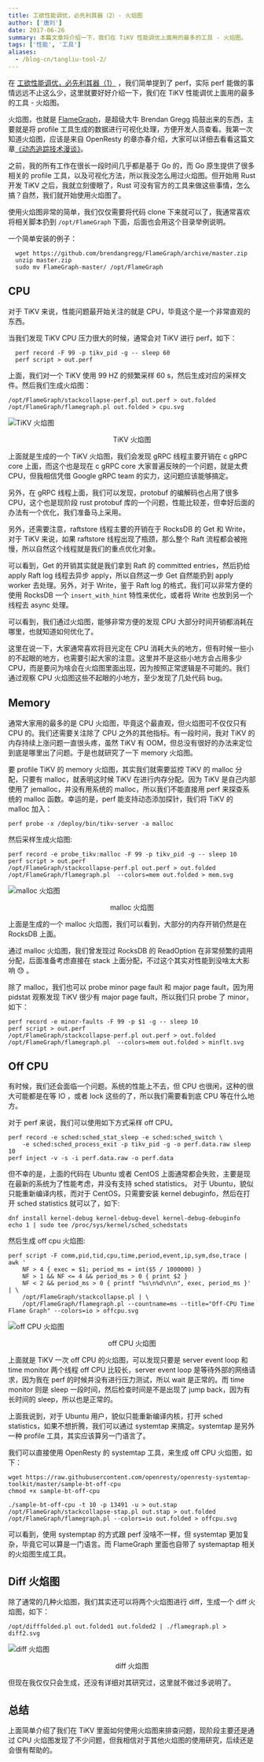 ```yaml
---
title: 工欲性能调优，必先利其器（2）- 火焰图
author: ['唐刘']
date: 2017-06-26
summary: 本篇文章将介绍一下，我们在 TiKV 性能调优上面用的最多的工具 - 火焰图。
tags: ['性能', '工具']
aliases:
  - /blog-cn/tangliu-tool-2/
---
```


在 [工欲性能调优，必先利其器（1）](./iostat-perf-strace.md) ，我们简单提到了 perf，实际 perf 能做的事情远远不止这么少，这里就要好好介绍一下，我们在 TiKV 性能调优上面用的最多的工具 - 火焰图。

火焰图，也就是 [FlameGraph](https://github.com/brendangregg/FlameGraph)，是超级大牛 Brendan Gregg 捣鼓出来的东西，主要就是将 profile 工具生成的数据进行可视化处理，方便开发人员查看。我第一次知道火焰图，应该是来自 OpenResty 的章亦春介绍，大家可以详细去看看这篇文章[《动态追踪技术漫谈》](https://openresty.org/posts/dynamic-tracing/)。

之前，我的所有工作在很长一段时间几乎都是基于 Go 的，而 Go 原生提供了很多相关的 profile 工具，以及可视化方法，所以我没怎么用过火焰图。但开始用 Rust 开发 TiKV 之后，我就立刻傻眼了，Rust 可没有官方的工具来做这些事情，怎么搞？自然，我们就开始使用火焰图了。

使用火焰图非常的简单，我们仅仅需要将代码 clone 下来就可以了，我通常喜欢将相关脚本扔到 `/opt/FlameGraph` 下面，后面也会用这个目录举例说明。

一个简单安装的例子：

```
  wget https://github.com/brendangregg/FlameGraph/archive/master.zip
  unzip master.zip
  sudo mv FlameGraph-master/ /opt/FlameGraph
```

## CPU

对于 TiKV 来说，性能问题最开始关注的就是 CPU，毕竟这个是一个非常直观的东西。

当我们发现 TiKV CPU 压力很大的时候，通常会对 TiKV 进行 perf，如下：

```
  perf record -F 99 -p tikv_pid -g -- sleep 60
  perf script > out.perf
```

上面，我们对一个 TiKV 使用 99 HZ 的频繁采样 60 s，然后生成对应的采样文件。然后我们生成火焰图：

```
/opt/FlameGraph/stackcollapse-perf.pl out.perf > out.folded
/opt/FlameGraph/flamegraph.pl out.folded > cpu.svg
```

![TiKV 火焰图](media/flame-graph/1.jpg)

<center>TiKV 火焰图</center>

上面就是生成的一个 TiKV 火焰图，我们会发现 gRPC 线程主要开销在 c gRPC core 上面，而这个也是现在 c gRPC core 大家普遍反映的一个问题，就是太费 CPU，但我相信凭借 Google gRPC team 的实力，这问题应该能够搞定。

另外，在 gRPC 线程上面，我们可以发现，protobuf 的编解码也占用了很多 CPU，这个也是现阶段 rust protobuf 库的一个问题，性能比较差，但幸好后面的办法有一个优化，我们准备马上采用。

另外，还需要注意，raftstore 线程主要的开销在于 RocksDB 的 Get 和 Write，对于 TiKV 来说，如果 raftstore 线程出现了瓶颈，那么整个 Raft 流程都会被拖慢，所以自然这个线程就是我们的重点优化对象。

可以看到，Get 的开销其实就是我们拿到 Raft 的 committed entries，然后扔给 apply Raft log 线程去异步 apply，所以自然这一步 Get 自然能扔到 apply worker 去处理。另外，对于 Write，鉴于 Raft log 的格式，我们可以非常方便的使用 RocksDB 一个 `insert_with_hint` 特性来优化，或者将 Write 也放到另一个线程去 async 处理。

可以看到，我们通过火焰图，能够非常方便的发现 CPU 大部分时间开销都消耗在哪里，也就知道如何优化了。

这里在说一下，大家通常喜欢将目光定在 CPU 消耗大头的地方，但有时候一些小的不起眼的地方，也需要引起大家的注意。这里并不是这些小地方会占用多少 CPU，而是要问为啥会在火焰图里面出现，因为按照正常逻辑是不可能的。我们通过观察 CPU 火焰图这些不起眼的小地方，至少发现了几处代码 bug。

## Memory

通常大家用的最多的是 CPU 火焰图，毕竟这个最直观，但火焰图可不仅仅只有 CPU 的。我们还需要关注除了 CPU 之外的其他指标。有一段时间，我对 TiKV 的内存持续上涨问题一直很头疼，虽然 TiKV 有 OOM，但总没有很好的办法来定位到底是哪里出了问题。于是也就研究了一下 memory 火焰图。

要 profile TiKV 的 memory 火焰图，其实我们就需要监控 TiKV 的 malloc 分配，只要有 malloc，就表明这时候 TiKV 在进行内存分配。因为 TiKV 是自己内部使用了 jemalloc，并没有用系统的 malloc，所以我们不能直接用 perf 来探查系统的 malloc 函数。幸运的是，perf 能支持动态添加探针，我们将 TiKV 的 malloc 加入：

```
perf probe -x /deploy/bin/tikv-server -a malloc
```

然后采样生成火焰图:

```
perf record -e probe_tikv:malloc -F 99 -p tikv_pid -g -- sleep 10
perf script > out.perf
/opt/FlameGraph/stackcollapse-perf.pl out.perf > out.folded
/opt/FlameGraph/flamegraph.pl  --colors=mem out.folded > mem.svg
```


![malloc 火焰图](media/flame-graph/2.png)

<center>malloc 火焰图</center>

上面是生成的一个 malloc 火焰图，我们可以看到，大部分的内存开销仍然是在 RocksDB 上面。

通过 malloc 火焰图，我们曾发现过 RocksDB 的 ReadOption 在非常频繁的调用分配，后面准备考虑直接在 stack 上面分配，不过这个其实对性能到没啥太大影响 :sweat: 。

除了 malloc，我们也可以 probe minor page fault 和 major page fault，因为用 pidstat 观察发现 TiKV 很少有 major page fault，所以我们只 probe 了 minor，如下：

```
perf record -e minor-faults -F 99 -p $1 -g -- sleep 10
perf script > out.perf
/opt/FlameGraph/stackcollapse-perf.pl out.perf > out.folded
/opt/FlameGraph/flamegraph.pl  --colors=mem out.folded > minflt.svg
```

## Off CPU

有时候，我们还会面临一个问题。系统的性能上不去，但 CPU 也很闲，这种的很大可能都是在等 IO ，或者 lock 这些的了，所以我们需要看到底 CPU 等在什么地方。

对于 perf 来说，我们可以使用如下方式采样 off CPU。

```
perf record -e sched:sched_stat_sleep -e sched:sched_switch \
    -e sched:sched_process_exit -p tikv_pid -g -o perf.data.raw sleep 10
perf inject -v -s -i perf.data.raw -o perf.data
```

但不幸的是，上面的代码在 Ubuntu 或者 CentOS 上面通常都会失败，主要是现在最新的系统为了性能考虑，并没有支持 sched statistics。 对于 Ubuntu，貌似只能重新编译内核，而对于 CentOS，只需要安装 kernel debuginfo，然后在打开 sched statistics 就可以了，如下:

```
dnf install kernel-debug kernel-debug-devel kernel-debug-debuginfo
echo 1 | sudo tee /proc/sys/kernel/sched_schedstats
```

然后生成 off cpu 火焰图:

```
perf script -F comm,pid,tid,cpu,time,period,event,ip,sym,dso,trace | awk '
    NF > 4 { exec = $1; period_ms = int($5 / 1000000) }
    NF > 1 && NF <= 4 && period_ms > 0 { print $2 }
    NF < 2 && period_ms > 0 { printf "%s\n%d\n\n", exec, period_ms }' | \
    /opt/FlameGraph/stackcollapse.pl | \
    /opt/FlameGraph/flamegraph.pl --countname=ms --title="Off-CPU Time Flame Graph" --colors=io > offcpu.svg
```

![off CPU 火焰图](media/flame-graph/3.png)

<center>off CPU 火焰图</center>

上面就是 TiKV 一次 off CPU 的火焰图，可以发现只要是 server event loop 和 time monitor 两个线程 off CPU 比较长，server event loop 是等待外部的网络请求，因为我在 perf 的时候并没有进行压力测试，所以 wait 是正常的。而 time monitor 则是 sleep 一段时间，然后检查时间是不是出现了 jump back，因为有长时间的 sleep，所以也是正常的。

上面我说到，对于 Ubuntu 用户，貌似只能重新编译内核，打开 sched statistics，如果不想折腾，我们可以通过 systemtap 来搞定。systemtap 是另外一种 profile 工具，其实应该算另一门语言了。

我们可以直接使用 OpenResty 的 systemtap 工具，来生成 off CPU 火焰图，如下：

```
wget https://raw.githubusercontent.com/openresty/openresty-systemtap-toolkit/master/sample-bt-off-cpu
chmod +x sample-bt-off-cpu

./sample-bt-off-cpu -t 10 -p 13491 -u > out.stap
/opt/FlameGraph/stackcollapse-stap.pl out.stap > out.folded
/opt/FlameGraph/flamegraph.pl --colors=io out.folded > offcpu.svg
```

可以看到，使用 systemptap 的方式跟 perf 没啥不一样，但 systemtap 更加复杂，毕竟它可以算是一门语言。而 FlameGraph 里面也自带了 systemaptap 相关的火焰图生成工具。

## Diff 火焰图

除了通常的几种火焰图，我们其实还可以将两个火焰图进行 diff，生成一个 diff 火焰图，如下：

```
/opt/difffolded.pl out.folded1 out.folded2 | ./flamegraph.pl > diff2.svg
```

![diff 火焰图](media/flame-graph/4.png)

<center>diff 火焰图</center>

但现在我仅仅只会生成，还没有详细对其研究过，这里就不做过多说明了。

## 总结

上面简单介绍了我们在 TiKV 里面如何使用火焰图来排查问题，现阶段主要还是通过 CPU 火焰图发现了不少问题，但我相信对于其他火焰图的使用研究，后续还是会很有帮助的。
